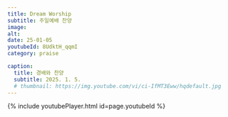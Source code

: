 ```yaml
---
title: Dream Worship
subtitle: 주일예배 찬양
image:
alt:
date: 25-01-05
youtubeId: 8UdktH_qqmI
category: praise

caption:
  title: 경배와 찬양
  subtitle: 2025. 1. 5.
  # thumbnail: https://img.youtube.com/vi/ci-IfMT3Eww/hqdefault.jpg
---
```


{% include youtubePlayer.html id=page.youtubeId %}
